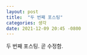 ```yaml
---
layout: post
title:  "두 번째 포스팅"
categories: 생각
date: 2021-12-09 20:45 -0800
---
```


두 번째 포스팅.
곧 수정함.